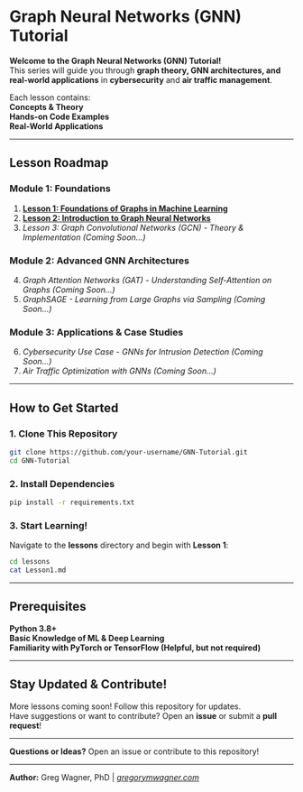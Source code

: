 
# Graph Neural Networks (GNN) Tutorial  

**Welcome to the Graph Neural Networks (GNN) Tutorial!**  
This series will guide you through **graph theory, GNN architectures, and real-world applications** in **cybersecurity** and **air traffic management**.  

Each lesson contains:  
**Concepts & Theory**  
**Hands-on Code Examples**  
**Real-World Applications**  

---

## **Lesson Roadmap**  

### **Module 1: Foundations**  
1. **[Lesson 1: Foundations of Graphs in Machine Learning](./Lesson-1/README.md)**  
2. **[Lesson 2: Introduction to Graph Neural Networks](./Lesson-2/README.md)**
3. *Lesson 3: Graph Convolutional Networks (GCN) - Theory & Implementation (Coming Soon...)*  

### **Module 2: Advanced GNN Architectures**  
4. *Graph Attention Networks (GAT) - Understanding Self-Attention on Graphs (Coming Soon...)*  
5. *GraphSAGE - Learning from Large Graphs via Sampling (Coming Soon...)*  

### **Module 3: Applications & Case Studies**  
6. *Cybersecurity Use Case - GNNs for Intrusion Detection (Coming Soon...)*  
7. *Air Traffic Optimization with GNNs (Coming Soon...)*  

---

## **How to Get Started**  

### **1. Clone This Repository**  
```bash
git clone https://github.com/your-username/GNN-Tutorial.git
cd GNN-Tutorial
```

### **2. Install Dependencies**  
```bash
pip install -r requirements.txt
```

### **3. Start Learning!**  
Navigate to the **lessons** directory and begin with **Lesson 1**:  
```bash
cd lessons
cat Lesson1.md
```

---

## **Prerequisites**  
**Python 3.8+**  
**Basic Knowledge of ML & Deep Learning**  
**Familiarity with PyTorch or TensorFlow (Helpful, but not required)**  

---

## **Stay Updated & Contribute!**  

More lessons coming soon! Follow this repository for updates.  
Have suggestions or want to contribute? Open an **issue** or submit a **pull request**!  

---

**Questions or Ideas?** Open an issue or contribute to this repository!  

---
**Author:** Greg Wagner, PhD | *[gregorymwagner.com](http://www.gregorymwagner.com)*  
